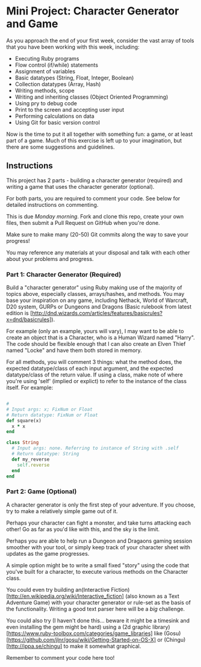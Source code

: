 # Mini Project: Character Generator and Game

As you approach the end of your first week, consider the vast array of tools that you have been working with this week, including: 

* Executing Ruby programs
* Flow control (if/while) statements
* Assignment of variables
* Basic datatypes (String, Float, Integer, Boolean)
* Collection datatypes (Array, Hash)
* Writing methods, scope
* Writing and inheriting classes (Object Oriented Programming)
* Using pry to debug code
* Print to the screen and accepting user input
* Performing calculations on data
* Using Git for basic version control

Now is the time to put it all together with something fun: a game, or at least part of a game. Much of this exercise is left up to your imagination, but there are some suggestions and guidelines. 

## Instructions

This project has 2 parts - building a character generator (required) and writing a game that uses the character generator (optional). 

For both parts, you are required to comment your code. See below for detailed instructions on commenting. 

This is due *Monday morning*. Fork and clone this repo, create your own files, then submit a Pull Request on GitHub when you're done.

Make sure to make many (20-50) Git commits along the way to save your progress! 

You may reference any materials at your disposal and talk with each other about your problems and progress. 

### Part 1: Character Generator (Required)

Build a "character generator" using Ruby making use of the majority of topics above, especially classes, arrays/hashes, and methods. You may base your inspiration on any game, including Nethack, World of Warcraft, D20 system, GURPs or Dungeons and Dragons (Basic rulebook from latest edition is [http://dnd.wizards.com/articles/features/basicrules?x=dnd/basicrules]). 

For example (only an example, yours will vary), I may want to be able to create an object that is a Character, who is a Human Wizard named "Harry". The code should be flexible enough that I can also create an Elven Thief named "Locke" and have them both stored in memory. 

For all methods, you will comment 3 things: what the method does, the expected datatype/class of each input argument, and the expected datatype/class of the return value. If using a class, make note of where you're using 'self' (implied or explict) to refer to the instance of the class itself. For example:

```ruby

# 
# Input args: x; FixNum or Float 
# Return datatype: FixNum or Float
def square(x)
  x * x
end

class String
  # Input args: none. Referring to instance of String with .self
  # Return datatype: String
  def my_reverse
    self.reverse
  end
end

```

### Part 2: Game (Optional)

A character generator is only the first step of your adventure. If you choose, try to make a relatively simple game out of it. 

Perhaps your character can fight a monster, and take turns attacking each other! Go as far as you'd like with this, and the sky is the limit. 

Perhaps you are able to help run a Dungeon and Dragaons gaming session smoother with your tool, or simply keep track of your character sheet with updates as the game progresses. 

A simple option might be to write a small fixed "story" using the code that you've built for a character, to execute various methods on the Character class. 

You could even try building an(Interactive Fiction)[http://en.wikipedia.org/wiki/Interactive_fiction] (also known as a Text Adventure Game) with your character generator or rule-set as the basis of the functionality. Writing a good text parser here will be a *big* challenge. 

You could also try (I haven't done this... beware it might be a timesink and even installing the gem might be hard) using a (2d graphic library)[https://www.ruby-toolbox.com/categories/game_libraries] like (Gosu)[https://github.com/jlnr/gosu/wiki/Getting-Started-on-OS-X] or (Chingu)[http://ippa.se/chingu] to make it somewhat graphical. 

Remember to comment your code here too! 
